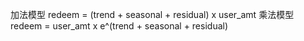 加法模型 redeem = (trend + seasonal + residual) x user_amt
乘法模型 redeem = user_amt x e^(trend + seasonal + residual)
